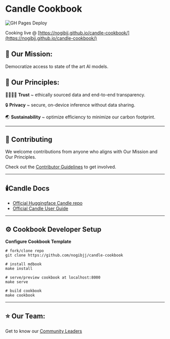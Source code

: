 # Candle Cookbook

![GH Pages Deploy](https://github.com/nogibjj/candle-cookbook/actions/workflows/deploy.yml/badge.svg)

Cooking live @ [https://nogibjj.github.io/candle-cookbook/](https://nogibjj.github.io/candle-cookbook/)

## 🚀 Our Mission:

Democratize access to state of the art AI models.

## 🌟 Our Principles: 

🫱🏾‍🫲🏼 **Trust** ~ ethically sourced data and end-to-end transparency.

🔒 **Privacy** ~ secure, on-device inference without data sharing.

🌏 **Sustainability** ~ optimize efficiency to minimize our carbon footprint.

<hr>

## 🌱 Contributing

We welcome contributions from anyone who aligns with Our Mission and Our Principles.

Check out the [Contributor Guidelines](./CONTRIBUTING.md) to get involved.

<hr>

## 🕯️Candle Docs

* [Official Huggingface Candle repo](https://github.com/huggingface/candle)
* [Official Candle User Guide](https://huggingface.github.io/candle/guide/installation.html)


<hr>

## ⚙️ Cookbook Developer Setup

**Configure Cookbook Template**

```
# fork/clone repo
git clone https://github.com/nogibjj/candle-cookbook

# install mdbook
make install

# serve/preview cookbook at localhost:8000
make serve

# build cookbook
make cookbook
```

<hr>

## ⭐ Our Team: 

Get to know our [Community Leaders](./TEAM.md)
